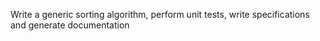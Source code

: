 Write a generic sorting algorithm, perform unit tests, write specifications and generate documentation
